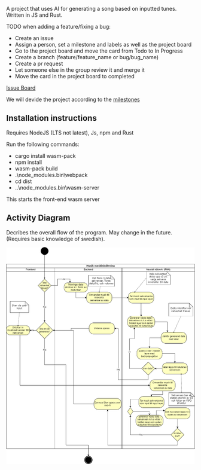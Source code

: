 A project that uses AI for generating a song based on inputted tunes. Written in JS and Rust.

TODO when adding a feature/fixing a bug:
- Create an issue
- Assign a person, set a milestone and labels as well as the project board
- Go to the project board and move the card from Todo to In Progress
- Create a branch (feature/feature_name or bug/bug_name)
- Create a pr request
- Let someone else in the group review it and merge it
- Move the card in the project board to completed 

[Issue Board](https://github.com/INDAPlus21/danteac-eliased-faysalbm-melg-project/projects/2)

We will devide the project according to the [milestones](https://github.com/INDAPlus21/danteac-eliased-faysalbm-melg-project/milestones)

## Installation instructions

Requires NodeJS (LTS not latest), Js, npm and Rust

Run the following commands:
- cargo install wasm-pack
- npm install
- wasm-pack build
- .\node_modules.bin\webpack
- cd dist
- ..\node_modules.bin\wasm-server

This starts the front-end wasm server

## Activity Diagram

Decribes the overall flow of the program. May change in the future. (Requires basic knowledge of swedish).

![Activity diagram](activity_diagram.png)
